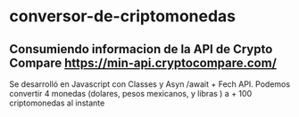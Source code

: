 # conversor-de-criptomonedas

Consumiendo informacion de la API de Crypto Compare https://min-api.cryptocompare.com/
-------------------------------------------------------------------------------------------------------------------------------
Se desarrolló en Javascript con Classes y Asyn /await + Fech API. 
Podemos convertir 4 monedas (dolares, pesos mexicanos, y libras ) a + 100 criptomonedas al instante

